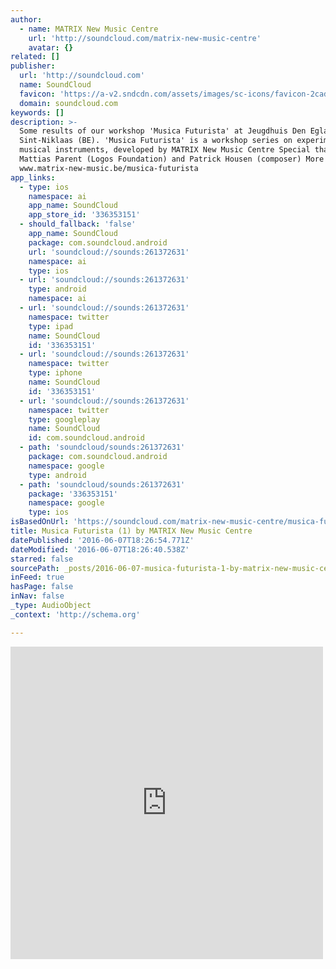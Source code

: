 ```yaml
---
author:
  - name: MATRIX New Music Centre
    url: 'http://soundcloud.com/matrix-new-music-centre'
    avatar: {}
related: []
publisher:
  url: 'http://soundcloud.com'
  name: SoundCloud
  favicon: 'https://a-v2.sndcdn.com/assets/images/sc-icons/favicon-2cadd14b.ico'
  domain: soundcloud.com
keywords: []
description: >-
  Some results of our workshop 'Musica Futurista' at Jeugdhuis Den Eglantier,
  Sint-Niklaas (BE). 'Musica Futurista' is a workshop series on experimental
  musical instruments, developed by MATRIX New Music Centre Special thanks to
  Mattias Parent (Logos Foundation) and Patrick Housen (composer) More info:
  www.matrix-new-music.be/musica-futurista
app_links:
  - type: ios
    namespace: ai
    app_name: SoundCloud
    app_store_id: '336353151'
  - should_fallback: 'false'
    app_name: SoundCloud
    package: com.soundcloud.android
    url: 'soundcloud://sounds:261372631'
    namespace: ai
    type: ios
  - url: 'soundcloud://sounds:261372631'
    type: android
    namespace: ai
  - url: 'soundcloud://sounds:261372631'
    namespace: twitter
    type: ipad
    name: SoundCloud
    id: '336353151'
  - url: 'soundcloud://sounds:261372631'
    namespace: twitter
    type: iphone
    name: SoundCloud
    id: '336353151'
  - url: 'soundcloud://sounds:261372631'
    namespace: twitter
    type: googleplay
    name: SoundCloud
    id: com.soundcloud.android
  - path: 'soundcloud/sounds:261372631'
    package: com.soundcloud.android
    namespace: google
    type: android
  - path: 'soundcloud/sounds:261372631'
    package: '336353151'
    namespace: google
    type: ios
isBasedOnUrl: 'https://soundcloud.com/matrix-new-music-centre/musica-futurista-1'
title: Musica Futurista (1) by MATRIX New Music Centre
datePublished: '2016-06-07T18:26:54.771Z'
dateModified: '2016-06-07T18:26:40.538Z'
starred: false
sourcePath: _posts/2016-06-07-musica-futurista-1-by-matrix-new-music-centre.md
inFeed: true
hasPage: false
inNav: false
_type: AudioObject
_context: 'http://schema.org'

---
```

<iframe src="https://cdn.embedly.com/widgets/media.html?src=https%3A%2F%2Fw.soundcloud.com%2Fplayer%2F%3Fvisual%3Dtrue%26url%3Dhttp%253A%252F%252Fapi.soundcloud.com%252Ftracks%252F261372631%26show_artwork%3Dtrue&amp;url=https%3A%2F%2Fsoundcloud.com%2Fmatrix-new-music-centre%2Fmusica-futurista-1&amp;image=http%3A%2F%2Fi1.sndcdn.com%2Fartworks-000160312202-0dpbwy-t500x500.jpg&amp;key=b7d04c9b404c499eba89ee7072e1c4f7&amp;type=text%2Fhtml&amp;schema=soundcloud" width="500" height="500" scrolling="no" frameborder="0" allowfullscreen="" style=""></iframe>